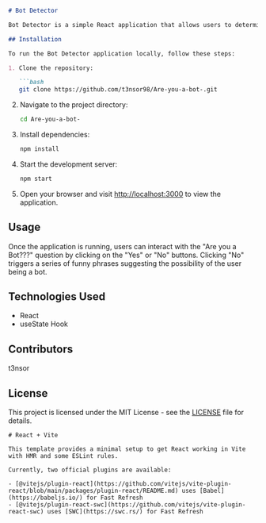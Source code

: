 ```markdown
# Bot Detector

Bot Detector is a simple React application that allows users to determine if they are interacting with a bot. The application displays the question "Are you a Bot???" along with options to answer "Yes" or "No". Upon clicking "No", the application generates funny phrases suggesting the possibility of the user being a bot.

## Installation

To run the Bot Detector application locally, follow these steps:

1. Clone the repository:

   ```bash
   git clone https://github.com/t3nsor98/Are-you-a-bot-.git
   ```

2. Navigate to the project directory:

   ```bash
   cd Are-you-a-bot-
   ```

3. Install dependencies:

   ```bash
   npm install
   ```

4. Start the development server:

   ```bash
   npm start
   ```

5. Open your browser and visit [http://localhost:3000](http://localhost:3000) to view the application.

## Usage

Once the application is running, users can interact with the "Are you a Bot???" question by clicking on the "Yes" or "No" buttons. Clicking "No" triggers a series of funny phrases suggesting the possibility of the user being a bot.

## Technologies Used

- React
- useState Hook

## Contributors

t3nsor

## License

This project is licensed under the MIT License - see the [LICENSE](LICENSE) file for details.
```
# React + Vite

This template provides a minimal setup to get React working in Vite with HMR and some ESLint rules.

Currently, two official plugins are available:

- [@vitejs/plugin-react](https://github.com/vitejs/vite-plugin-react/blob/main/packages/plugin-react/README.md) uses [Babel](https://babeljs.io/) for Fast Refresh
- [@vitejs/plugin-react-swc](https://github.com/vitejs/vite-plugin-react-swc) uses [SWC](https://swc.rs/) for Fast Refresh


